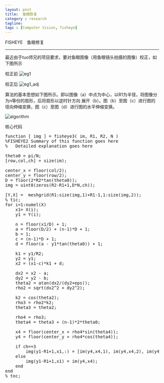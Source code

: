 ```yaml
---
layout: post
title:  鱼眼恢复
category : research
tagline: 
tags : [Computer Vision, fisheye]
---
```

    
FISHEYE　鱼眼修复

-----------------------------------------------------------------

最近由于tuo师兄的项目要求，要对鱼眼图像（用鱼眼镜头拍摄的图像）校正，如下图所示

校正前
![eg1](https://raw.github.com/lxiongh/lxiongh.github.com/master/_posts/image/fisheye/eg1.jpg)

校正后
![eg1_adj](https://raw.github.com/lxiongh/lxiongh.github.com/master/_posts/image/fisheye/eg1_adj.jpg)

算法的基本思想如下图所示。即以图像（a）中点为中心，以R1为半径，将图像分为n等份的扇形，后将扇形以逆时针方向
展开（b）。图（b）至图（c）进行图的径向伸缩变换，图（c）至图（d）进行图的水平伸缩变换。

![algorithm](https://raw.github.com/lxiongh/lxiongh.github.com/master/_posts/image/fisheye/algorithm.jpg)

核心代码
<pre class="prettyprint lang-m">
function [ img ] = fisheye3( im, R1, R2, N )
%FISHEYE2 Summary of this function goes here
%   Detailed explanation goes here

theta0 = pi/N;
[row,col,ch] = size(im);

center_x = floor(col/2);
center_y = floor(row/2);
D = floor(2*R2*tan(theta0));
img = uint8(zeros(R2-R1+1,D*N,ch));

[Y,X] =  meshgrid(R1:size(img,1)+R1-1,1:size(img,2));
% tic;
for i=1:numel(X)
    x1= X(i);
    y1 = Y(i);
    
    n = floor(x1/D) + 1;
    a = floor(D/2) + (n-1)*D + 1;
    b = 1;
    c = (n-1)*D + 1;
    d = floor(a - y1*tan(theta0)) + 1;
    
    k1 = y1/R2;
    y2 = y1;
    x2 = (x1-c)*k1 + d;
    
    dx2 = x2 - a;
    dy2 = y2 - b;
    theta2 = atan(dx2/(dy2+eps));
    rho2 = sqrt(dx2^2 + dy2^2);
    
    k2 = cos(theta2);
    rho3 = rho2*k2;
    theta3 = theta2;
    
    rho4 = rho3;
    theta4 = theta3 + (n-1)*2*theta0;
    
    x4 = floor(center_x + rho4*sin(theta4));
    y4 = floor(center_y + rho4*cos(theta4));
  
    if ch==3
        img(y1-R1+1,x1,:) = [im(y4,x4,1), im(y4,x4,2), im(y4,x4,3)];
    else
        img(y1-R1+1,x1) = im(y4,x4);
    end
end
% toc;
</pre>

<script src="https://google-code-prettify.googlecode.com/svn/loader/run_prettify.js"></script>